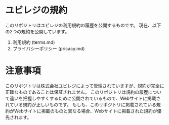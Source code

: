 # ユビレジの規約

このリポジトリはユビレジの利用規約の履歴を公開するものです。
現在、以下の2つの規約を公開しています。

1. 利用規約 (terms.md)
2. プライバシーポリシー (pricacy.md)

# 注意事項

このリポジトリは株式会社ユビレジによって管理されていますが、規約が完全に正確なものであることは保証されません。
このリポジトリは規約の履歴について違いを把握しやすくするために公開されているもので、Webサイトに掲載されている規約が正しいものです。
もしも、このリポジトリに掲載されている規約がWebサイトに掲載のものと異なる場合、Webサイトに掲載された規約が優先されます。

